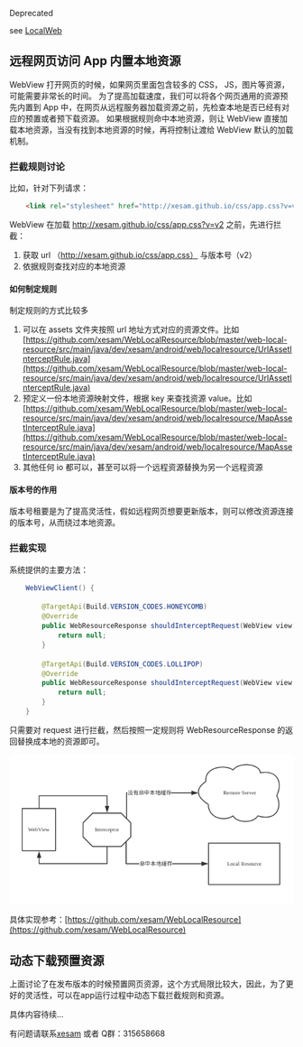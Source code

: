 Deprecated

see [LocalWeb](https://github.com/xesam/LocalWeb)

## 远程网页访问 App 内置本地资源

WebView 打开网页的时候，如果网页里面包含较多的 CSS， JS，图片等资源，可能需要非常长的时间。
为了提高加载速度，我们可以将各个网页通用的资源预先内置到 App 中，在网页从远程服务器加载资源之前，先检查本地是否已经有对应的预置或者预下载资源。
如果根据规则命中本地资源，则让 WebView 直接加载本地资源，当没有找到本地资源的时候，再将控制让渡给 WebView 默认的加载机制。

### 拦截规则讨论
比如，针对下列请求：

```html
    <link rel="stylesheet" href="http://xesam.github.io/css/app.css?v=v2">
```

WebView 在加载 http://xesam.github.io/css/app.css?v=v2 之前，先进行拦截：

1. 获取 url （http://xesam.github.io/css/app.css） 与版本号（v2）
2. 依据规则查找对应的本地资源

#### 如何制定规则

制定规则的方式比较多

1. 可以在 assets 文件夹按照 url 地址方式对应的资源文件。比如 [https://github.com/xesam/WebLocalResource/blob/master/web-local-resource/src/main/java/dev/xesam/android/web/localresource/UrlAssetInterceptRule.java](https://github.com/xesam/WebLocalResource/blob/master/web-local-resource/src/main/java/dev/xesam/android/web/localresource/UrlAssetInterceptRule.java)
2. 预定义一份本地资源映射文件，根据 key 来查找资源 value。比如 [https://github.com/xesam/WebLocalResource/blob/master/web-local-resource/src/main/java/dev/xesam/android/web/localresource/MapAssetInterceptRule.java](https://github.com/xesam/WebLocalResource/blob/master/web-local-resource/src/main/java/dev/xesam/android/web/localresource/MapAssetInterceptRule.java)
3. 其他任何 io 都可以，甚至可以将一个远程资源替换为另一个远程资源

#### 版本号的作用

版本号租要是为了提高灵活性，假如远程网页想要更新版本，则可以修改资源连接的版本号，从而绕过本地资源。

### 拦截实现

系统提供的主要方法：

```java
    WebViewClient() {

        @TargetApi(Build.VERSION_CODES.HONEYCOMB)
        @Override
        public WebResourceResponse shouldInterceptRequest(WebView view, String url) {
            return null;
        }

        @TargetApi(Build.VERSION_CODES.LOLLIPOP)
        @Override
        public WebResourceResponse shouldInterceptRequest(WebView view, WebResourceRequest request) {
            return null;
        }
    }
```
    
只需要对 request 进行拦截，然后按照一定规则将 WebResourceResponse 的返回替换成本地的资源即可。

![1](android_webview_local_1.png)

具体实现参考：[https://github.com/xesam/WebLocalResource](https://github.com/xesam/WebLocalResource)

## 动态下载预置资源

上面讨论了在发布版本的时候预置网页资源，这个方式局限比较大，因此，为了更好的灵活性，可以在app运行过程中动态下载拦截规则和资源。

具体内容待续...

有问题请联系[xesam](http://xesam.github.io/about/) 或者 Q群：315658668